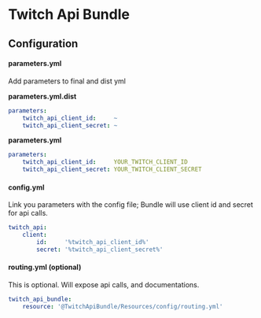 # Twitch Api Bundle

## Configuration

#### parameters.yml

Add parameters to final and dist yml

**parameters.yml.dist** 

```yaml
parameters:
    twitch_api_client_id:     ~
    twitch_api_client_secret: ~
```

**parameters.yml** 

```yaml
parameters:
    twitch_api_client_id:     YOUR_TWITCH_CLIENT_ID
    twitch_api_client_secret: YOUR_TWITCH_CLIENT_SECRET
```

#### config.yml

Link you parameters with the config file; 
Bundle will use client id and secret for api calls. 

```yaml
twitch_api:
    client:
        id:     '%twitch_api_client_id%'
        secret: '%twitch_api_client_secret%'
```

#### routing.yml (optional)

This is optional.
Will expose api calls, and documentations.

```yaml
twitch_api_bundle:
    resource: '@TwitchApiBundle/Resources/config/routing.yml'
```

